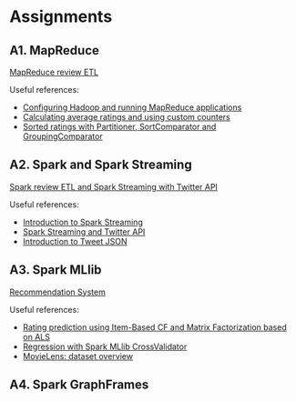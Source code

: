 # Assignments
## A1. MapReduce
[MapReduce review ETL](https://nbviewer.jupyter.org/github/BigDataProcSystems/SD_Assignment/blob/master/Assignment_1.ipynb)

Useful references:
- [Configuring Hadoop and running MapReduce applications](https://github.com/BigDataProcSystems/Hadoop)
- [Calculating average ratings and using custom counters](https://github.com/BigDataProcSystems/Hadoop/tree/master/docs/mapreduce_average_counters.md)
- [Sorted ratings with Partitioner, SortComparator and GroupingComparator](https://github.com/BigDataProcSystems/Hadoop/tree/master/docs/mapreduce_sorted_ratings.md)

## A2. Spark and Spark Streaming
[Spark review ETL and Spark Streaming with Twitter API](https://nbviewer.jupyter.org/github/BigDataProcSystems/SD_Assignment/blob/master/Assignment_2.ipynb)

Useful references:
- [Introduction to Spark Streaming](https://github.com/BigDataProcSystems/Spark_Streaming/blob/master/docs/spark_streaming_intro.md)
- [Spark Streaming and Twitter API](https://github.com/BigDataProcSystems/Spark_Streaming/blob/master/docs/spark_streaming_kafka_tweets.md)
- [Introduction to Tweet JSON](https://developer.twitter.com/en/docs/tweets/data-dictionary/overview/intro-to-tweet-json)

## A3. Spark MLlib

[Recommendation System](https://nbviewer.jupyter.org/github/BigDataProcSystems/SD_Assignment/blob/master/Assignment_3.ipynb)


Useful references:
- [Rating prediction using Item-Based CF and Matrix Factorization based on ALS](https://nbviewer.jupyter.org/github/BigDataProcSystems/Spark_ML_Dataframe/blob/master/notebooks/spark_df_movie_recommendation.ipynb)
- [Regression with Spark MLlib CrossValidator](https://nbviewer.jupyter.org/github/BigDataProcSystems/Spark_ML_Dataframe/blob/master/notebooks/spark_df_price_regression_cv.ipynb)
- [MovieLens: dataset overview](http://files.grouplens.org/datasets/movielens/ml-10m-README.html)

## A4. Spark GraphFrames